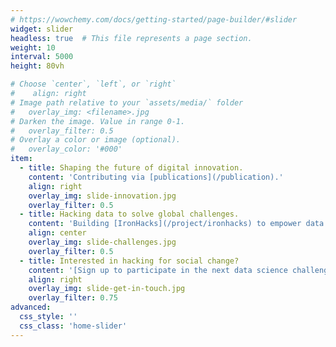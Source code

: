 ```yaml
---
# https://wowchemy.com/docs/getting-started/page-builder/#slider
widget: slider
headless: true  # This file represents a page section.
weight: 10
interval: 5000
height: 80vh

# Choose `center`, `left`, or `right`
#    align: right
# Image path relative to your `assets/media/` folder
#   overlay_img: <filename>.jpg
# Darken the image. Value in range 0-1.
#   overlay_filter: 0.5  
# Overlay a color or image (optional).
#   overlay_color: '#000'
item:
  - title: Shaping the future of digital innovation.
    content: 'Contributing via [publications](/publication).'
    align: right
    overlay_img: slide-innovation.jpg
    overlay_filter: 0.5
  - title: Hacking data to solve global challenges.
    content: 'Building [IronHacks](/project/ironhacks) to empower data scientists to create change.'
    align: center
    overlay_img: slide-challenges.jpg
    overlay_filter: 0.5
  - title: Interested in hacking for social change?
    content: '[Sign up to participate in the next data science challenge](https://ironhacks.com).'
    align: right
    overlay_img: slide-get-in-touch.jpg
    overlay_filter: 0.75
advanced:
  css_style: ''
  css_class: 'home-slider'
---
```

